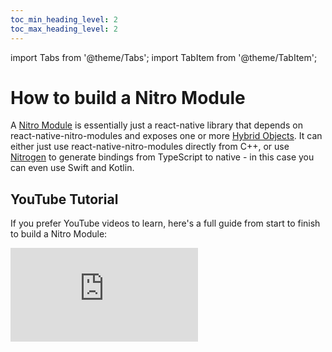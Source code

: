 ```yaml
---
toc_min_heading_level: 2
toc_max_heading_level: 2
---
```


import Tabs from '@theme/Tabs';
import TabItem from '@theme/TabItem';

# How to build a Nitro Module

A [Nitro Module](nitro-modules) is essentially just a react-native library that depends on react-native-nitro-modules and exposes one or more [Hybrid Objects](hybrid-objects).
It can either just use react-native-nitro-modules directly from C++, or use [Nitrogen](nitrogen) to generate bindings from TypeScript to native - in this case you can even use Swift and Kotlin.

## YouTube Tutorial

If you prefer YouTube videos to learn, here's a full guide from start to finish to build a Nitro Module:

<iframe
  className="video"
  src="https://www.youtube.com/embed/528SxTGnIlc"
  title="YouTube video player"
  frameBorder="0"
  allow="accelerometer; autoplay; clipboard-write; encrypted-media; gyroscope; picture-in-picture"
  allowFullScreen
/>
<br />
<br />

If you prefer written documentation, here is a quick guide to build a Nitro Module from start to finish:

## 1. Create a Nitro Module

First, you need to create a [Nitro Module](nitro-modules) - either by bootstrapping a template using [nitrogen](nitrogen), [react-native-builder-bob](https://github.com/callstack/react-native-builder-bob) or [create-nitro-module](https://github.com/patrickkabwe/create-nitro-module) - or by manually adding Nitro to your existing library/app.

<Tabs groupId="template-bootstrap-cli">
  <TabItem value="nitrogen" label="nitrogen" default>
    ```sh
    npx nitrogen@latest init <name>
    ```
  </TabItem>
  <TabItem value="bob" label="react-native-builder-bob">
    ```sh
    npx create-react-native-library@latest
    ```
  </TabItem>
  <TabItem value="create-nitro-module" label="create-nitro-module">
    ```sh
    npx create-nitro-module@latest
    ```
  </TabItem>
  <TabItem value="manually" label="Manually">

    ### 1.1. Install Nitro and Nitrogen

    In your existing react-native library, install nitro and nitrogen as dev dependencies:
    ```sh
    npm install react-native-nitro-modules --save-dev
    npm install nitrogen --save-dev
    ```

    Then, you need to decide if you want to use Nitro's C++ library directly, or use [nitrogen](nitrogen) to generate specs:

    <Tabs>
      <TabItem value="with-nitrogen" label="I will use Nitrogen later on" default>

        ### 1.2. Create a `nitro.json` file

        Next, create a `nitro.json` file. See [Configuration (`nitro.json`)](configuration-nitro-json) for a full guide.

        ### 1.3. Run nitrogen once

        After creating a `nitro.json` file, run nitrogen once to generate the autolinking setup:

        ```sh
        npx nitrogen
        ```

        ### 1.4. Add nitro's generated autolinking files to your project

        #### iOS

        In your iOS `.podspec`, you need to load the `+autolinking.rb` file that was generated by nitrogen:
        ```ruby
        Pod::Spec.new do |s|
          // ...
          s.source_files = [ ... ]
          // diff-add
          load 'nitrogen/generated/ios/NitroExample+autolinking.rb'
          // diff-add
          add_nitrogen_files(s)
        ```

        #### Android

        In your Android's `build.gradle`, load the `+autolinking.gradle` file at top-level (after any `apply plugin` calls) to set up the Kotlin files for autolinking:

        ```groovy
        // ...
        apply plugin: 'com.android.library'
        apply plugin: 'org.jetbrains.kotlin.android'
        // diff-add
        apply from: '../nitrogen/generated/android/$$androidCxxLibName$$+autolinking.gradle'
        ```

        And also add the `+autolinking.cmake` file to your `CMakeLists.txt` to set up the C++/JNI autolinking:

        ```cmake
        add_library($$androidCxxLibName$$ SHARED
          ...
        )
        // diff-add
        include(${CMAKE_SOURCE_DIR}/../nitrogen/generated/android/$$androidCxxLibName$$+autolinking.cmake)
        ```

        And lastly, call the C++/JNI `initialize` function inside your library's `JNI_OnLoad(...)` entry point (often in `cpp-adapter.cpp`):

        ```cpp
        #include "$$androidCxxLibName$$OnLoad.hpp"

        JNIEXPORT jint JNICALL JNI_OnLoad(JavaVM* vm, void*) {
          // diff-add
          return margelo::nitro::$$cxxNamespace$$::initialize(vm);
        }
        ```
      </TabItem>
      <TabItem value="without-nitrogen-at-all" label="I will not use Nitrogen">

        If you don't plan on using Nitrogen at all - and instead write your [Hybrid Objects](hybrid-objects) manually using C++, you do not need to set up any autolinking files since you will be responsible for exposing your Hybrid Objects to JS.

      </TabItem>
    </Tabs>
  </TabItem>
</Tabs>

## 2. Create Hybrid Object specs

To actually use Nitro, you need to create [Hybrid Objects](hybrid-objects) - either by using Nitro's code-generator CLI “[Nitrogen](nitrogen)”, or by just manually extending the `HybridObject` base class in C++.

<Tabs groupId="nitrogen-or-not">
  <TabItem value="nitrogen" label="With Nitrogen ✨" default>

    ### 2.1. Write the HybridObject specs

    A spec is just a `*.nitro.ts` file that exports an interface, which extends `HybridObject`:

    <Tabs groupId="native-language">
      <TabItem value="swift-kotlin" label="Swift/Kotlin" default>
      ```ts title="Math.nitro.ts"
      import { type HybridObject } from 'react-native-nitro-modules'

      export interface Math extends HybridObject<{
        ios: 'swift',
        android: 'kotlin'
      }> {
        add(a: number, b: number): number
      }
      ```
      </TabItem>
      <TabItem value="cpp" label="C++">
      ```ts title="Math.nitro.ts"
      import { type HybridObject } from 'react-native-nitro-modules'

      export interface Math extends HybridObject<{
        ios: 'c++',
        android: 'c++'
      }> {
        add(a: number, b: number): number
      }
      ```
      </TabItem>
    </Tabs>

    ### 2.2. Run nitrogen

    After writing specs, re-generate the generated code by running [nitrogen](nitrogen):

    ```sh
    npx nitrogen
    ```

    This then will generate a native specs which you can implement - in C++, that'd be `HybridMathSpec.hpp`.

    ### 2.3. Implement the generated native specs

    <Tabs groupId="native-language">
      <TabItem value="swift-kotlin" label="Swift/Kotlin" default>

        <div className="side-by-side-container">
          <div className="side-by-side-block">
            Create a new file (e.g. `ios/HybridMath.swift`), and implement the `HybridMathSpec` protocol:

            ```swift title="HybridMath.swift"
            import Foundation
            import NitroModules

            class HybridMath : HybridMathSpec {
              func add(a: Double,
                       b: Double) throws -> Double {
                return a + b
              }
            }
            ```
          </div>
          <div className="side-by-side-block">
            Create a new file (e.g. `android/.../HybridMath.kt`), and implement the `HybridMathSpec` interface:

            ```kotlin title="HybridMath.kt"
            package com.margelo.nitro.math
            import com.margelo.nitro.core.*

            class HybridMath : HybridMathSpec() {
              override fun add(a: Double,
                               b: Double): Double {
                return a + b
              }
            }
            ```
          </div>
        </div>

      </TabItem>
      <TabItem value="cpp" label="C++">
        Create a new header and implementation file (e.g. `cpp/HybridMath.hpp` and `cpp/HybridMath.cpp`), and implement the virtual `HybridMathSpec` class:

        <div className="side-by-side-container">
          <div className="side-by-side-block">
            ```cpp title="HybridMath.hpp"
            #include "HybridMathSpec.hpp"

            namespace margelo::nitro::math {
              class HybridMath: public HybridMathSpec {
              public:
                HybridMath(): HybridObject(TAG) {}
                double add(double a, double b) override;
              };
            }
            ```
          </div>
          <div className="side-by-side-block">
            ```cpp title="HybridMath.cpp"
            #include "HybridMath.hpp"

            namespace margelo::nitro::math {
              double HybridMath::add(double a, double b) {
                return a + b;
              }
            }
            ```
          </div>
        </div>

      </TabItem>
    </Tabs>
  </TabItem>
  <TabItem value="manually" label="Manually">

    To create new [Hybrid Objects](hybrid-objects) manually, you simply create a new C++ class that meets the following requirements:

    1. It **public**-inherits from `HybridObject`
    2. It calls the `HybridObject` constructor with it's name
    3. It overrides `loadHybridMethods()` and registers it's JS-callable methods & properties

    ```cpp title="HybridMath.hpp"
    #pragma once
    #include <NitroModules/HybridObject.hpp>

    namespace margelo::nitro::math {
      // diff-add
      // 1. Public-inherit from HybridObject
      class HybridMath : public HybridObject {
      public:
        // diff-add
        // 2. Call the HybridObject constructor with the name "Math"
        HybridMath(): HybridObject("Math") { }

        double add(double a, double b) {
          return a + b;
        }

        // diff-add
        // 3. Override loadHybridMethods()
        void loadHybridMethods() override {
          // register base methods (toString, ...)
          HybridObject::loadHybridMethods();
          // register custom methods (add)
          registerHybrids(this, [](Prototype& proto) {
            proto.registerHybridMethod("add", &HybridMath::add);
          });
        }
      };
    }
    ```

  </TabItem>
</Tabs>

## 3. (Optional) Register Hybrid Objects

Each Hybrid Object you want to be able to construct from JS has to be registered in Nitro's [`HybridObjectRegistry`](https://github.com/mrousavy/nitro/blob/main/packages/react-native-nitro-modules/cpp/registry/HybridObjectRegistry.hpp).
If you don't want to register this Hybrid Object, you can skip this part - you will still be able to create it from another Hybrid Object's function (e.g. using the Factory-pattern).

You can either use [Nitrogen](nitrogen) to automatically generate bindings for your [Hybrid Object](hybrid-objects)'s constructor, or manually register them using the C++ API for `HybridObjectRegistry`:

<Tabs groupId="nitrogen-or-not">
  <TabItem value="nitrogen" label="With Nitrogen ✨" default>

  In your [`nitro.json` config](configuration-nitro-json), you can connect the name of the [Hybrid Object](hybrid-objects) (`"Math"`) with the name of the native C++/Swift/Kotlin class that you used to implement the spec (`HybridMath`) using the `autolinking` section:

    <Tabs groupId="native-language">
      <TabItem value="swift-kotlin" label="Swift/Kotlin" default>
        ```json title="nitro.json"
        {
          ...
          "autolinking": {
            // diff-add
            "Math": {
              // diff-add
              "swift": "HybridMath"
              // diff-add
              "kotlin": "HybridMath"
            // diff-add
            }
          }
        }
        ```
      </TabItem>
      <TabItem value="cpp" label="C++">
        ```json title="nitro.json"
        {
          ...
          "autolinking": {
            // diff-add
            "Math": {
              // diff-add
              "cpp": "HybridMath"
            // diff-add
            }
          }
        }
        ```
      </TabItem>
    </Tabs>

    Now, just run [Nitrogen](nitrogen) again to generate the native bindings:

    ```sh
    npx nitrogen
    ```

  </TabItem>
  <TabItem value="manually" label="Manually">

    To manually register a C++ class inside the `HybridObjectRegistry`, you need to call `HybridObjectRegistry::registerHybridObjectConstructor(...)` at some point before your JS code runs - e.g. at app startup:

    ```cpp
    HybridObjectRegistry::registerHybridObjectConstructor(
      "Math",
      []() -> std::shared_ptr<HybridObject> {
        return std::make_shared<HybridMath>();
      }
    );
    ```

  </TabItem>
</Tabs>

## 4. Use your Hybrid Objects in JS

Lastly, you can initialize and use the registered Hybrid Objects from JS. This is what this will ultimately look like:

```ts
import { type HybridObject, NitroModules } from 'react-native-nitro-modules'

interface Math extends HybridObject<{ … }> {
  add(a: number, b: number): number
}

const math = NitroModules.createHybridObject<Math>("Math")
const result = math.add(5, 7) // --> 12
```

## 5. Run it

To test the library you just created, you now need to set up an example app for it.

<Tabs groupId="template-bootstrap-cli">
  <TabItem value="nitrogen" label="nitrogen" default>

    Nitro's template does not include an example app by default, which makes it easier to be used in monorepos.
    To create an example app yourself - for example with [Expo](https://expo.dev) - run `create-expo-app`:

    ```sh
    npx create-expo-app@latest
    ```

    Then, install the library in the example app - e.g. via:

    ```
    cd example
    npm install ../
    ```
  </TabItem>
  <TabItem value="bob" label="react-native-builder-bob">
    The [Builder Bob](https://github.com/callstack/react-native-builder-bob) template already includes an example app.
    Simply run the react-native app inside the `example/` folder.
  </TabItem>
  <TabItem value="create-nitro-module" label="create-nitro-module">
    The [create-nitro-module](https://github.com/patrickkabwe/create-nitro-module) template already includes an example app.
    Simply run the react-native app inside the `example/` folder.
  </TabItem>
</Tabs>
